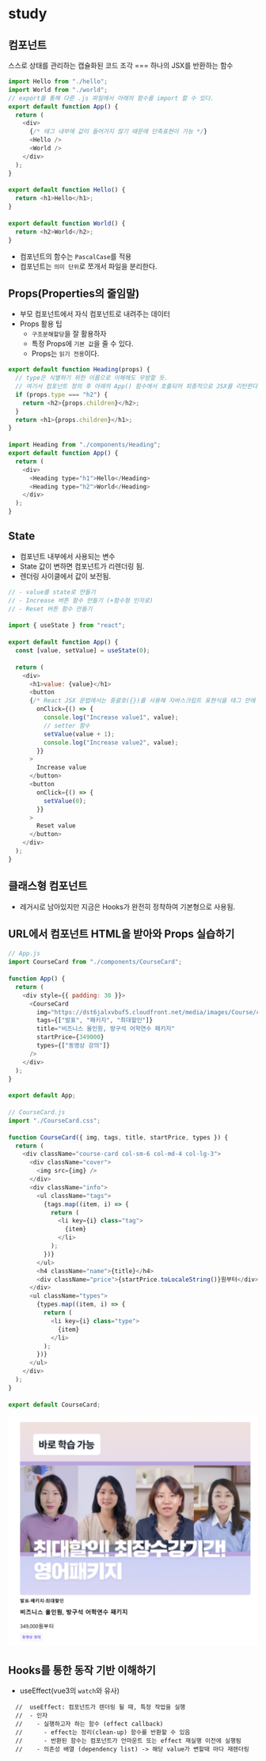 # study

## 컴포넌트
스스로 상태를 관리하는 캡슐화된 코드 조각 === 하나의 JSX를 반환하는 함수

```js
import Hello from "./hello";
import World from "./world";
// export를 통해 다른 .js 파일에서 아래의 함수를 import 할 수 있다.
export default function App() {
  return (
    <div>
      {/* 태그 내부에 값이 들어가지 않기 때문에 단축표현이 가능 */}
      <Hello />
      <World />
    </div>
  );
}

export default function Hello() {
  return <h1>Hello</h1>;
}

export default function World() {
  return <h2>World</h2>;
}
```
- 컴포넌트의 함수는 `PascalCase`를 적용
- 컴포넌트는 `의미 단위`로 쪼개서 파일을 분리한다. 

## Props(Properties의 줄임말)
- 부모 컴포넌트에서 자식 컴포넌트로 내려주는 데이터
- Props 활용 팁
  - `구조분해할당`을 잘 활용하자
  - 특정 Props에 `기본 값`을 줄 수 있다.
  - Props는 `읽기 전용`이다.
```js
export default function Heading(props) {
  // type은 식별하기 위한 이름으로 이해해도 무방할 듯.
  // 여기서 컴포넌트 정의 후 아래의 App() 함수에서 호출되어 최종적으로 JSX를 리턴한다. 
  if (props.type === "h2") {
    return <h2>{props.children}</h2>;
  }
  return <h1>{props.children}</h1>;
}

import Heading from "./components/Heading";
export default function App() {
  return (
    <div>
      <Heading type="h1">Hello</Heading>
      <Heading type="h2">World</Heading>
    </div>
  );
}
```

## State
- 컴포넌트 내부에서 사용되는 변수
- State 값이 변하면 컴포넌트가 리렌더링 됨.
- 렌더링 사이클에서 값이 보전됨.
```js
// - value를 state로 만들기
// - Increase 버튼 함수 만들기 (+함수형 인자로)
// - Reset 버튼 함수 만들기

import { useState } from "react";

export default function App() {
  const [value, setValue] = useState(0);

  return (
    <div>
      <h1>value: {value}</h1>
      <button
      {/* React JSX 문법에서는 중괄호({})를 사용해 자바스크립트 표현식을 태그 안에 직접 삽입할 수 있다.  */}
        onClick={() => {
          console.log("Increase value1", value);
          // setter 함수
          setValue(value + 1);
          console.log("Increase value2", value);
        }}
      >
        Increase value
      </button>
      <button
        onClick={() => {
          setValue(0);
        }}
      >
        Reset value
      </button>
    </div>
  );
}
```

## 클래스형 컴포넌트
- 레거시로 남아있지만 지금은 Hooks가 완전히 정착하여 기본형으로 사용됨.

## URL에서 컴포넌트 HTML을 받아와 Props 실습하기
```js
// App.js
import CourseCard from "./components/CourseCard";

function App() {
  return (
    <div style={{ padding: 30 }}>
      <CourseCard
        img="https://dst6jalxvbuf5.cloudfront.net/media/images/Course/cover_image/210909_191531/23.png"
        tags={["발표", "패키지", "최대할인"]}
        title="비즈니스 올인원, 방구석 어학연수 패키지"
        startPrice={349000}
        types={["동영상 강의"]}
      />
    </div>
  );
}

export default App;

// CourseCard.js
import "./CourseCard.css";

function CourseCard({ img, tags, title, startPrice, types }) {
  return (
    <div className="course-card col-sm-6 col-md-4 col-lg-3">
      <div className="cover">
        <img src={img} />
      </div>
      <div className="info">
        <ul className="tags">
          {tags.map((item, i) => {
            return (
              <li key={i} class="tag">
                {item}
              </li>
            );
          })}
        </ul>
        <h4 className="name">{title}</h4>
        <div className="price">{startPrice.toLocaleString()}원부터</div>
      </div>
      <ul className="types">
        {types.map((item, i) => {
          return (
            <li key={i} class="type">
              {item}
            </li>
          );
        })}
      </ul>
    </div>
  );
}

export default CourseCard;

```
![Props 실습](image.png)

## Hooks를 통한 동작 기반 이해하기
- useEffect(vue3의 `watch`와 유사)
```
  //  useEffect: 컴포넌트가 렌더링 될 때, 특정 작업을 실행
  //  - 인자
  //    - 실행하고자 하는 함수 (effect callback)
  //      - effect는 정리(clean-up) 함수를 반환할 수 있음
  //      - 반환된 함수는 컴포넌트가 언마운트 또는 effect 재실행 이전에 실행됨
  //    - 의존성 배열 (dependency list) -> 해당 value가 변할때 마다 재렌더링
```

